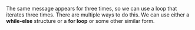 <!--title={Looping}-->

<!--concepts={WhileLoops.mdx, ForLoops.mdx, UserInput.mdx, IfStatements.mdx, BooleanOperators.mdx, PrintStatements.mdx, NumericalOperators.mdx, Variables.mdx}-->

<!--badges={Python:18,Software Engineering:8}-->

The same message appears for three times, so we can use a loop that iterates three times. There are multiple ways to do this. We can use either a **while-else** structure or a **for loop** or some other similar form.

